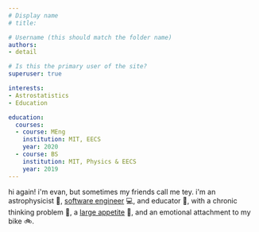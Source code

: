 ```yaml
---
# Display name
# title: 

# Username (this should match the folder name)
authors:
- detail 

# Is this the primary user of the site?
superuser: true

interests:
- Astrostatistics
- Education

education:
  courses:
  - course: MEng
    institution: MIT, EECS
    year: 2020
  - course: BS
    institution: MIT, Physics & EECS
    year: 2019
---
```


hi again! i'm evan, but sometimes my friends call me tey. i'm an astrophysicist :milky_way:,
[software engineer](https://github.com/evantey14/) :computer:, and educator :apple:, with
a chronic thinking problem :thinking:, a [large appetite](https://www.instagram.com/p/BTvLdH_Bc-3/)
:cake:, and an emotional attachment to my bike :bike:.

